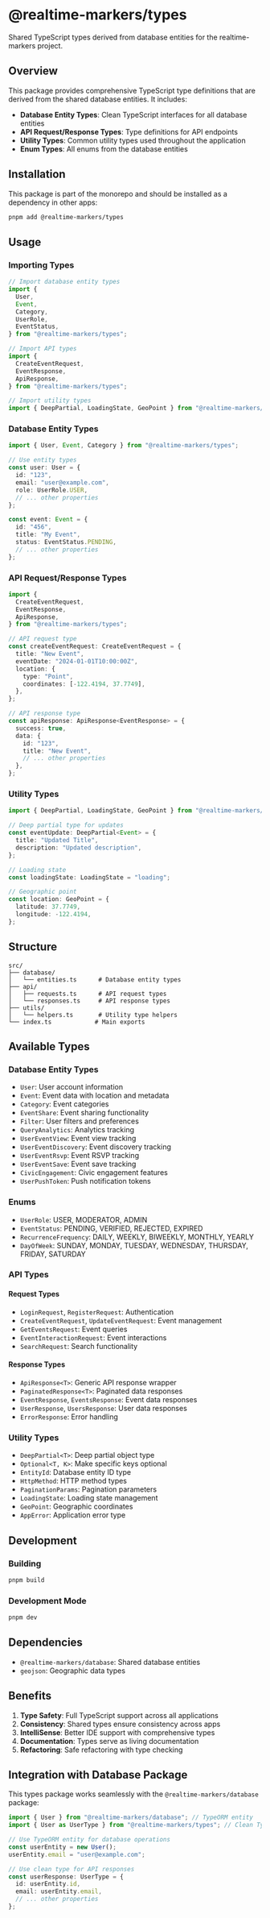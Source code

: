 # @realtime-markers/types

Shared TypeScript types derived from database entities for the realtime-markers project.

## Overview

This package provides comprehensive TypeScript type definitions that are derived from the shared database entities. It includes:

- **Database Entity Types**: Clean TypeScript interfaces for all database entities
- **API Request/Response Types**: Type definitions for API endpoints
- **Utility Types**: Common utility types used throughout the application
- **Enum Types**: All enums from the database entities

## Installation

This package is part of the monorepo and should be installed as a dependency in other apps:

```bash
pnpm add @realtime-markers/types
```

## Usage

### Importing Types

```typescript
// Import database entity types
import {
  User,
  Event,
  Category,
  UserRole,
  EventStatus,
} from "@realtime-markers/types";

// Import API types
import {
  CreateEventRequest,
  EventResponse,
  ApiResponse,
} from "@realtime-markers/types";

// Import utility types
import { DeepPartial, LoadingState, GeoPoint } from "@realtime-markers/types";
```

### Database Entity Types

```typescript
import { User, Event, Category } from "@realtime-markers/types";

// Use entity types
const user: User = {
  id: "123",
  email: "user@example.com",
  role: UserRole.USER,
  // ... other properties
};

const event: Event = {
  id: "456",
  title: "My Event",
  status: EventStatus.PENDING,
  // ... other properties
};
```

### API Request/Response Types

```typescript
import {
  CreateEventRequest,
  EventResponse,
  ApiResponse,
} from "@realtime-markers/types";

// API request type
const createEventRequest: CreateEventRequest = {
  title: "New Event",
  eventDate: "2024-01-01T10:00:00Z",
  location: {
    type: "Point",
    coordinates: [-122.4194, 37.7749],
  },
};

// API response type
const apiResponse: ApiResponse<EventResponse> = {
  success: true,
  data: {
    id: "123",
    title: "New Event",
    // ... other properties
  },
};
```

### Utility Types

```typescript
import { DeepPartial, LoadingState, GeoPoint } from "@realtime-markers/types";

// Deep partial type for updates
const eventUpdate: DeepPartial<Event> = {
  title: "Updated Title",
  description: "Updated description",
};

// Loading state
const loadingState: LoadingState = "loading";

// Geographic point
const location: GeoPoint = {
  latitude: 37.7749,
  longitude: -122.4194,
};
```

## Structure

```
src/
├── database/
│   └── entities.ts      # Database entity types
├── api/
│   ├── requests.ts      # API request types
│   └── responses.ts     # API response types
├── utils/
│   └── helpers.ts       # Utility type helpers
└── index.ts            # Main exports
```

## Available Types

### Database Entity Types

- `User`: User account information
- `Event`: Event data with location and metadata
- `Category`: Event categories
- `EventShare`: Event sharing functionality
- `Filter`: User filters and preferences
- `QueryAnalytics`: Analytics tracking
- `UserEventView`: Event view tracking
- `UserEventDiscovery`: Event discovery tracking
- `UserEventRsvp`: Event RSVP tracking
- `UserEventSave`: Event save tracking
- `CivicEngagement`: Civic engagement features
- `UserPushToken`: Push notification tokens

### Enums

- `UserRole`: USER, MODERATOR, ADMIN
- `EventStatus`: PENDING, VERIFIED, REJECTED, EXPIRED
- `RecurrenceFrequency`: DAILY, WEEKLY, BIWEEKLY, MONTHLY, YEARLY
- `DayOfWeek`: SUNDAY, MONDAY, TUESDAY, WEDNESDAY, THURSDAY, FRIDAY, SATURDAY

### API Types

#### Request Types

- `LoginRequest`, `RegisterRequest`: Authentication
- `CreateEventRequest`, `UpdateEventRequest`: Event management
- `GetEventsRequest`: Event queries
- `EventInteractionRequest`: Event interactions
- `SearchRequest`: Search functionality

#### Response Types

- `ApiResponse<T>`: Generic API response wrapper
- `PaginatedResponse<T>`: Paginated data responses
- `EventResponse`, `EventsResponse`: Event data responses
- `UserResponse`, `UsersResponse`: User data responses
- `ErrorResponse`: Error handling

### Utility Types

- `DeepPartial<T>`: Deep partial object type
- `Optional<T, K>`: Make specific keys optional
- `EntityId`: Database entity ID type
- `HttpMethod`: HTTP method types
- `PaginationParams`: Pagination parameters
- `LoadingState`: Loading state management
- `GeoPoint`: Geographic coordinates
- `AppError`: Application error type

## Development

### Building

```bash
pnpm build
```

### Development Mode

```bash
pnpm dev
```

## Dependencies

- `@realtime-markers/database`: Shared database entities
- `geojson`: Geographic data types

## Benefits

1. **Type Safety**: Full TypeScript support across all applications
2. **Consistency**: Shared types ensure consistency across apps
3. **IntelliSense**: Better IDE support with comprehensive types
4. **Documentation**: Types serve as living documentation
5. **Refactoring**: Safe refactoring with type checking

## Integration with Database Package

This types package works seamlessly with the `@realtime-markers/database` package:

```typescript
import { User } from "@realtime-markers/database"; // TypeORM entity
import { User as UserType } from "@realtime-markers/types"; // Clean TypeScript type

// Use TypeORM entity for database operations
const userEntity = new User();
userEntity.email = "user@example.com";

// Use clean type for API responses
const userResponse: UserType = {
  id: userEntity.id,
  email: userEntity.email,
  // ... other properties
};
```
